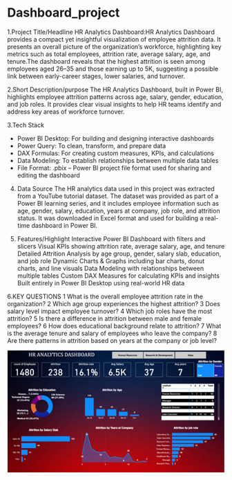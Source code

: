 # Dashboard_project
1.Project Title/Headline
HR Analytics Dashboard:HR Analytics Dashboard provides a compact yet insightful visualization of employee attrition data. It presents an overall picture of the organization’s workforce, highlighting key metrics such as total employees, attrition rate, average salary, age, and tenure.The dashboard reveals that the highest attrition is seen among employees aged 26–35 and those earning up to 5K, suggesting a possible link between early-career stages, lower salaries, and turnover.

2.Short Description/purpose
The HR Analytics Dashboard, built in Power BI, highlights employee attrition patterns across age, salary, gender, education, and job roles. It provides clear visual insights to help HR teams identify and address key areas of workforce turnover.

3.Tech Stack
* Power BI Desktop: For building and designing interactive dashboards
* Power Query: To clean, transform, and prepare data
* DAX Formulas: For creating custom measures, KPIs, and calculations
* Data Modeling: To establish relationships between multiple data tables
* File Format: .pbix – Power BI project file format used for sharing and editing the dashboard

4. Data Source
 The HR analytics data used in this project was extracted from a YouTube tutorial dataset. The dataset was provided as part of a Power BI learning series, and it includes employee information such as age, gender, salary, education, years at company, job role, and attrition status. It was downloaded in Excel format and used for building a real-time dashboard in Power BI.

5. Features/Highlight
Interactive Power BI Dashboard with filters and slicers Visual KPIs showing attrition rate, average salary, age, and tenure
Detailed Attrition Analysis by age group, gender, salary slab, education, and job role
Dynamic Charts & Graphs including bar charts, donut charts, and line visuals
Data Modeling with relationships between multiple tables
Custom DAX Measures for calculating KPIs and insights
Built entirely in Power BI Desktop using real-world HR data

6.KEY QUESTIONS
1 What is the overall employee attrition rate in the organization?
2 Which age group experiences the highest attrition?
3 Does salary level impact employee turnover?
4 Which job roles have the most attrition?
5 Is there a difference in attrition between male and female employees?
6 How does educational background relate to attrition?
7 What is the average tenure and salary of employees who leave the company?
8 Are there patterns in attrition based on years at the company or job level?

![Dashboard Screenshot](https://github.com/SamikshaDhas/Dashboard_project/blob/main/Screenshot%202025-08-03%20115657.png)

